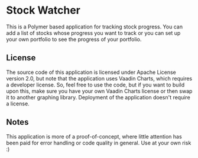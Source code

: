 # Stock Watcher

This is a Polymer based application for tracking stock progress. You can add a list of stocks whose progress you want to track or you can set up your own portfolio to see the progress of your portfolio.

## License
The source code of this application is licensed under Apache License version 2.0, but note that the application uses Vaadin Charts, which requires a developer license. So, feel free to use the code, but if you want to build upon this, make sure you have your own Vaadin Charts license or then swap it to another graphing library. Deployment of the application doesn't require a license.

## Notes
This application is more of a proof-of-concept, where little attention has been paid for error handling or code quality in general. Use at your own risk :)
